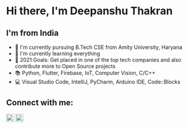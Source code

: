 # Hi there, I'm Deepanshu Thakran

## I'm from India
- 🏫 I'm currently pursuing B.Tech CSE from Amity University, Haryana
- 🌱 I'm currently learning everything 
- 🥅 2021 Goals: Get placed in one of the top tech companies and also contribute more to Open Source projects
- 📚 Python, Flutter, Firebase, IoT, Computer Vision, C/C++
- 💻 Visual Studio Code, IntelliJ, PyCharm, Arduino IDE, Code::Blocks

## Connect with me:

[<img align = "left" alt = "Deepanshu Thakran | LinkedIn" width = "22px" src = "https://upload.wikimedia.org/wikipedia/commons/thumb/e/e9/Linkedin_icon.svg/1024px-Linkedin_icon.svg.png" />](https://www.linkedin.com/in/deepanshu-thakran-484634195)
[<img align = "left" alt = "Deepanshu Thakran | GitHub" width = "22px" src = "https://cdn.iconscout.com/icon/free/png-256/github-153-675523.png" />](https://github.com/Deepanshu-Thakran)

<br />
<br />
